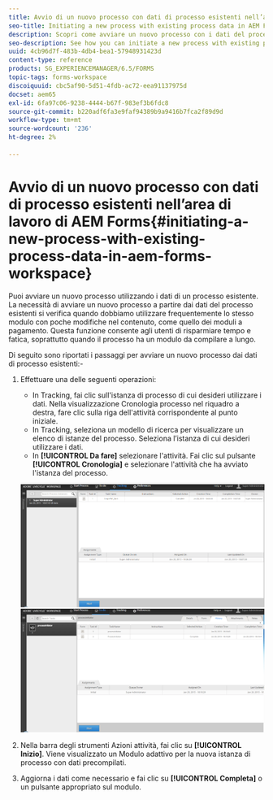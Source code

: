 ```yaml
---
title: Avvio di un nuovo processo con dati di processo esistenti nell’area di lavoro di AEM Forms
seo-title: Initiating a new process with existing process data in AEM Forms workspace
description: Scopri come avviare un nuovo processo con i dati del processo esistenti nell’area di lavoro di AEM Forms.
seo-description: See how you can initiate a new process with existing process data in AEM Forms workspace.
uuid: 4cb96d7f-483b-4db4-bea1-57948931423d
content-type: reference
products: SG_EXPERIENCEMANAGER/6.5/FORMS
topic-tags: forms-workspace
discoiquuid: cbc5af90-5d51-4fdb-ac72-eea91137975d
docset: aem65
exl-id: 6fa97c06-9238-4444-b67f-983ef3b6fdc8
source-git-commit: b220adf6fa3e9faf94389b9a9416b7fca2f89d9d
workflow-type: tm+mt
source-wordcount: '236'
ht-degree: 2%

---
```


# Avvio di un nuovo processo con dati di processo esistenti nell’area di lavoro di AEM Forms{#initiating-a-new-process-with-existing-process-data-in-aem-forms-workspace}

Puoi avviare un nuovo processo utilizzando i dati di un processo esistente. La necessità di avviare un nuovo processo a partire dai dati del processo esistenti si verifica quando dobbiamo utilizzare frequentemente lo stesso modulo con poche modifiche nel contenuto, come quello dei moduli a pagamento. Questa funzione consente agli utenti di risparmiare tempo e fatica, soprattutto quando il processo ha un modulo da compilare a lungo.

Di seguito sono riportati i passaggi per avviare un nuovo processo dai dati di processo esistenti:-

1. Effettuare una delle seguenti operazioni:

   * In Tracking, fai clic sull&#39;istanza di processo di cui desideri utilizzare i dati. Nella visualizzazione Cronologia processo nel riquadro a destra, fare clic sulla riga dell&#39;attività corrispondente al punto iniziale.
   * In Tracking, seleziona un modello di ricerca per visualizzare un elenco di istanze del processo. Seleziona l’istanza di cui desideri utilizzare i dati.
   * In **[!UICONTROL Da fare]** selezionare l&#39;attività. Fai clic sul pulsante **[!UICONTROL Cronologia]** e selezionare l&#39;attività che ha avviato l&#39;istanza del processo.

   ![Selezionare l’attività](assets/start3_new.png) ![Selezionare l’attività](assets/start1_new.png)

1. Nella barra degli strumenti Azioni attività, fai clic su **[!UICONTROL Inizio]**. Viene visualizzato un Modulo adattivo per la nuova istanza di processo con dati precompilati.

1. Aggiorna i dati come necessario e fai clic su **[!UICONTROL Completa]** o un pulsante appropriato sul modulo.
